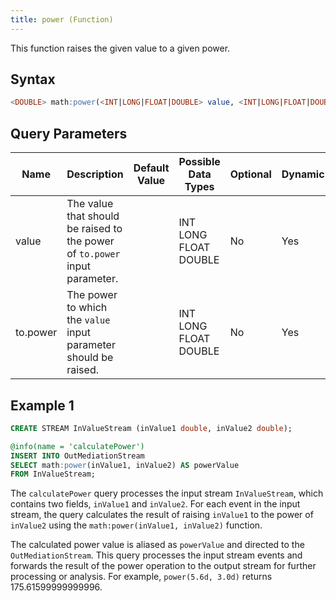 ```yaml
---
title: power (Function)
---
```


This function raises the given value to a given power.

## Syntax

```sql
<DOUBLE> math:power(<INT|LONG|FLOAT|DOUBLE> value, <INT|LONG|FLOAT|DOUBLE> to.power)
```

## Query Parameters

| Name  | Description  | Default Value | Possible Data Types   | Optional | Dynamic |
|-------|--------------|---------------|-----------------------|----------|---------|
| value    | The value that should be raised to the power of `to.power` input parameter. |               | INT LONG FLOAT DOUBLE | No       | Yes     |
| to.power | The power to which the `value` input parameter should be raised. |          | INT LONG FLOAT DOUBLE | No   | Yes   |

## Example 1

```sql
CREATE STREAM InValueStream (inValue1 double, inValue2 double);

@info(name = 'calculatePower')
INSERT INTO OutMediationStream
SELECT math:power(inValue1, inValue2) AS powerValue
FROM InValueStream;
```

The `calculatePower` query processes the input stream `InValueStream`, which contains two fields, `inValue1` and `inValue2`. For each event in the input stream, the query calculates the result of raising `inValue1` to the power of `inValue2` using the `math:power(inValue1, inValue2)` function.

The calculated power value is aliased as `powerValue` and directed to the `OutMediationStream`. This query processes the input stream events and forwards the result of the power operation to the output stream for further processing or analysis. For example, `power(5.6d, 3.0d)` returns 175.61599999999996.
